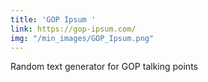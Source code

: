 ```yaml
---
title: 'GOP Ipsum '
link: https://gop-ipsum.com/
img: "/min_images/GOP_Ipsum.png"
---
```


Random text generator for GOP talking points